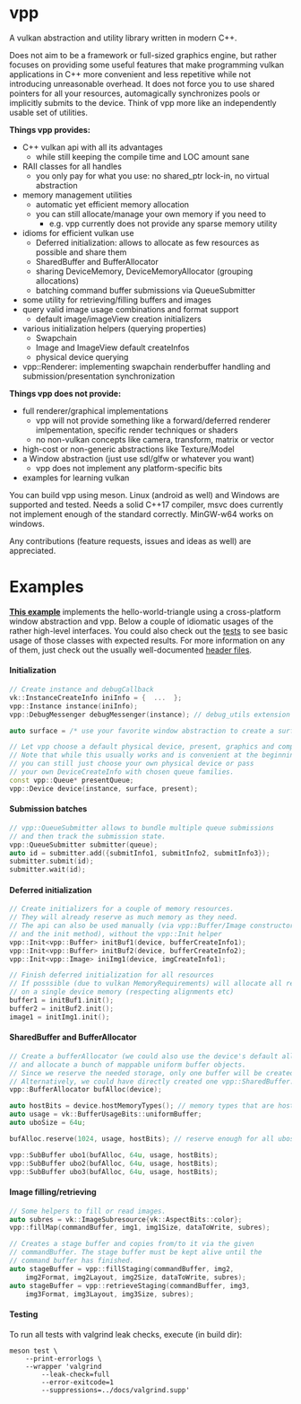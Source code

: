 vpp
===

A vulkan abstraction and utility library written in modern C++.

Does not aim to be a framework or full-sized graphics engine, but rather focuses on
providing some useful features that make programming vulkan applications in
C++ more convenient and less repetitive while not introducing unreasonable overhead.
It does not force you to use shared pointers for all your resources,
automagically synchronizes pools or implicitly submits to the device.
Think of vpp more like an independently usable set of utilities.

__Things vpp provides:__

- C++ vulkan api with all its advantages
	- while still keeping the compile time and LOC amount sane
- RAII classes for all handles
	- you only pay for what you use: no shared_ptr lock-in, no virtual abstraction
- memory management utilities
	- automatic yet efficient memory allocation
	- you can still allocate/manage your own memory if you need to
		- e.g. vpp currently does not provide any sparse memory utility
- idioms for efficient vulkan use
	- Deferred initialization: allows to allocate as few resources as possible
	  and share them
	- SharedBuffer and BufferAllocator
	- sharing DeviceMemory, DeviceMemoryAllocator (grouping allocations)
	- batching command buffer submissions via QueueSubmitter
- some utility for retrieving/filling buffers and images
- query valid image usage combinations and format support
	- default image/imageView creation initializers
- various initialization helpers (querying properties)
	- Swapchain
	- Image and ImageView default createInfos
	- physical device querying
- vpp::Renderer: implementing swapchain renderbuffer handling and
  submission/presentation synchronization

__Things vpp does not provide:__

- full renderer/graphical implementations
	- vpp will not provide something like a forward/deferred renderer
	  imlpementation, specific render techniques or shaders
	- no non-vulkan concepts like camera, transform, matrix or vector
- high-cost or non-generic abstractions like Texture/Model
- a Window abstraction (just use sdl/glfw or whatever you want)
	- vpp does not implement any platform-specific bits
- examples for learning vulkan

You can build vpp using meson. Linux (android as well) and Windows are
supported and tested. Needs a solid C++17 compiler, msvc does
currently not implement enough of the standard correctly.
MinGW-w64 works on windows.

Any contributions (feature requests, issues and ideas as well) are appreciated.

# Examples

__[This example](docs/examples/intro_ny.cpp)__ implements the hello-world-triangle
using a cross-platform window abstraction and vpp.
Below a couple of idiomatic usages of the rather high-level interfaces.
You could also check out the [tests](docs/tests) to see basic usage
of those classes with expected results.
For more information on any of them, just check out the usually well-documented
[header files](include/vpp).

#### Initialization

```cpp
// Create instance and debugCallback
vk::InstanceCreateInfo iniInfo = {  ...  };
vpp::Instance instance(iniInfo);
vpp::DebugMessenger debugMessenger(instance); // debug_utils extension must be enabled

auto surface = /* use your favorite window abstraction to create a surface */

// Let vpp choose a default physical device, present, graphics and compute queue
// Note that while this usually works and is convenient at the beginning,
// you can still just choose your own physical device or pass
// your own DeviceCreateInfo with chosen queue families.
const vpp::Queue* presentQueue;
vpp::Device device(instance, surface, present);
```

#### Submission batches

```cpp
// vpp::QueueSubmitter allows to bundle multiple queue submissions
// and then track the submission state.
vpp::QueueSubmitter submitter(queue);
auto id = submitter.add({submitInfo1, submitInfo2, submitInfo3});
submitter.submit(id);
submitter.wait(id);
```

#### Deferred initialization

```cpp
// Create initializers for a couple of memory resources.
// They will already reserve as much memory as they need.
// The api can also be used manually (via vpp::Buffer/Image constructors
// and the init method), without the vpp::Init helper
vpp::Init<vpp::Buffer> initBuf1(device, bufferCreateInfo1);
vpp::Init<vpp::Buffer> initBuf2(device, bufferCreateInfo2);
vpp::Init<vpp::Image> iniImg1(device, imgCreateInfo1);

// Finish deferred initialization for all resources
// If posssible (due to vulkan MemoryRequirements) will allocate all resources
// on a single device memory (respecting alignments etc)
buffer1 = initBuf1.init();
buffer2 = initBuf2.init();
image1 = initImg1.init();
```

#### SharedBuffer and BufferAllocator

```cpp
// Create a bufferAllocator (we could also use the device's default allocator) 
// and allocate a bunch of mappable uniform buffer objects.
// Since we reserve the needed storage, only one buffer will be created.
// Alternatively, we could have directly created one vpp::SharedBuffer.
vpp::BufferAllocator bufAlloc(device);

auto hostBits = device.hostMemoryTypes(); // memory types that are hostVisible
auto usage = vk::BufferUsageBits::uniformBuffer;
auto uboSize = 64u;

bufAlloc.reserve(1024, usage, hostBits); // reserve enough for all ubos

vpp::SubBuffer ubo1(bufAlloc, 64u, usage, hostBits);
vpp::SubBuffer ubo2(bufAlloc, 64u, usage, hostBits);
vpp::SubBuffer ubo3(bufAlloc, 64u, usage, hostBits);
```

#### Image filling/retrieving

```cpp
// Some helpers to fill or read images.
auto subres = vk::ImageSubresource{vk::AspectBits::color};
vpp::fillMap(commandBuffer, img1, img1Size, dataToWrite, subres);

// Creates a stage buffer and copies from/to it via the given
// commandBuffer. The stage buffer must be kept alive until the
// command buffer has finished.
auto stageBuffer = vpp::fillStaging(commandBuffer, img2,
	img2Format, img2Layout, img2Size, dataToWrite, subres);
auto stageBuffer = vpp::retrieveStaging(commandBuffer, img3,
	img3Format, img3Layout, img3Size, subres);
```

#### Testing

To run all tests with valgrind leak checks, execute (in build dir):

```
meson test \
	--print-errorlogs \
	--wrapper 'valgrind
		--leak-check=full
		--error-exitcode=1
		--suppressions=../docs/valgrind.supp'
```
